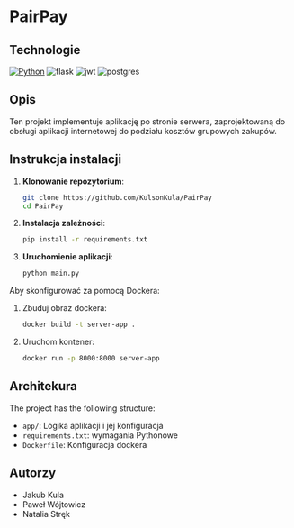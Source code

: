 # PairPay

## Technologie
[![Python]][python-url]
![flask]
![jwt]
![postgres]
## Opis
Ten projekt implementuje aplikację po stronie serwera, zaprojektowaną do obsługi aplikacji internetowej do podziału kosztów grupowych zakupów.

## Instrukcja instalacji

1. **Klonowanie repozytorium**:
   ```bash
   git clone https://github.com/KulsonKula/PairPay
   cd PairPay
   ```

2. **Instalacja zależności**:
   ```bash
   pip install -r requirements.txt
   ```

3. **Uruchomienie aplikacji**:
   ```bash
   python main.py
   ```

Aby skonfigurować za pomocą Dockera:
1. Zbuduj obraz dockera:
   ```bash
   docker build -t server-app .
   ```
2. Uruchom kontener:
   ```bash
   docker run -p 8000:8000 server-app
   ```

## Architekura
The project has the following structure:
- `app/`: Logika aplikacji i jej konfiguracja
- `requirements.txt`: wymagania Pythonowe
- `Dockerfile`: Konfiguracja dockera

## Autorzy
- Jakub Kula
- Paweł Wójtowicz
- Natalia Stręk
  
[python]: https://img.shields.io/badge/Python-FFD43B?style=for-the-badge&logo=python&logoColor=blue
[python-url]: https://www.python.org/

[flask]: https://img.shields.io/badge/Flask-000000?style=for-the-badge&logo=flask&logoColor=white

[postgres]: https://img.shields.io/badge/PostgreSQL-316192?style=for-the-badge&logo=postgresql&logoColor=white

[jwt]: https://img.shields.io/badge/JWT-000000?style=for-the-badge&logo=JSON%20web%20tokens&logoColor=white
